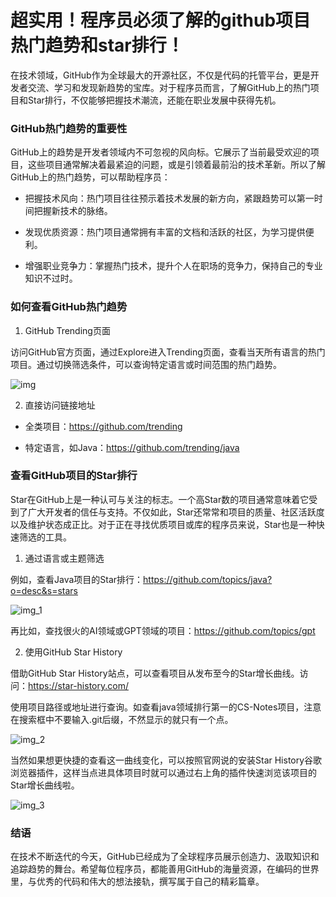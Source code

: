 # 超实用！程序员必须了解的github项目热门趋势和star排行！

在技术领域，GitHub作为全球最大的开源社区，不仅是代码的托管平台，更是开发者交流、学习和发现新趋势的宝库。对于程序员而言，了解GitHub上的热门项目和Star排行，不仅能够把握技术潮流，还能在职业发展中获得先机。


### GitHub热门趋势的重要性

GitHub上的趋势是开发者领域内不可忽视的风向标。它展示了当前最受欢迎的项目，这些项目通常解决着最紧迫的问题，或是引领着最前沿的技术革新。所以了解GitHub上的热门趋势，可以帮助程序员：

*   把握技术风向：热门项目往往预示着技术发展的新方向，紧跟趋势可以第一时间把握新技术的脉络。

*   发现优质资源：热门项目通常拥有丰富的文档和活跃的社区，为学习提供便利。

*   增强职业竞争力：掌握热门技术，提升个人在职场的竞争力，保持自己的专业知识不过时。


### 如何查看GitHub热门趋势

1.  GitHub Trending页面


访问GitHub官方页面，通过Explore进入Trending页面，查看当天所有语言的热门项目。通过切换筛选条件，可以查询特定语言或时间范围的热门趋势。

![img](https://javacool.oss-cn-shenzhen.aliyuncs.com/img/xyr/20240525164304.png)

2.  直接访问链接地址


*   全类项目：https://github.com/trending

*   特定语言，如Java：https://github.com/trending/java


### 查看GitHub项目的Star排行

Star在GitHub上是一种认可与关注的标志。一个高Star数的项目通常意味着它受到了广大开发者的信任与支持。不仅如此，Star还常常和项目的质量、社区活跃度以及维护状态成正比。对于正在寻找优质项目或库的程序员来说，Star也是一种快速筛选的工具。

1.  通过语言或主题筛选


例如，查看Java项目的Star排行：https://github.com/topics/java?o=desc&s=stars

![img_1](https://javacool.oss-cn-shenzhen.aliyuncs.com/img/xyr/20240525164354.png)

再比如，查找很火的AI领域或GPT领域的项目：https://github.com/topics/gpt




2.  使用GitHub Star History


借助GitHub Star History站点，可以查看项目从发布至今的Star增长曲线。访问：https://star-history.com/

使用项目路径或地址进行查询。如查看java领域排行第一的CS-Notes项目，注意在搜索框中不要输入.git后缀，不然显示的就只有一个点。

![img_2](https://javacool.oss-cn-shenzhen.aliyuncs.com/img/xyr/20240525164409.png)

当然如果想更快捷的查看这一曲线变化，可以按照官网说的安装Star History谷歌浏览器插件，这样当点进具体项目时就可以通过右上角的插件快速浏览该项目的Star增长曲线啦。

![img_3](https://javacool.oss-cn-shenzhen.aliyuncs.com/img/xyr/20240525164418.png)

### 结语

在技术不断迭代的今天，GitHub已经成为了全球程序员展示创造力、汲取知识和追踪趋势的舞台。希望每位程序员，都能善用GitHub的海量资源，在编码的世界里，与优秀的代码和伟大的想法接轨，撰写属于自己的精彩篇章。